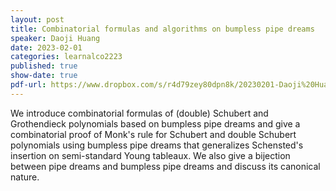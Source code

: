 ```yaml
---
layout: post
title: Combinatorial formulas and algorithms on bumpless pipe dreams
speaker: Daoji Huang
date: 2023-02-01
categories: learnalco2223
published: true
show-date: true
pdf-url: https://www.dropbox.com/s/r4d79zey80dpn8k/20230201-Daoji%20Huang_%20Combinatorial%20formulas%20and%20algorithms%20on%20Bumpless%20pipe%20dreams.pdf?dl=0
---
```

We introduce combinatorial formulas of (double) Schubert and Grothendieck polynomials based on bumpless pipe dreams and give a combinatorial proof of Monk's rule for Schubert and double Schubert polynomials using bumpless pipe dreams that generalizes Schensted's insertion on semi-standard Young tableaux. We also give a bijection between pipe dreams and bumpless pipe dreams and discuss its canonical nature.